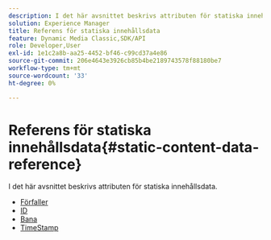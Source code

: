 ```yaml
---
description: I det här avsnittet beskrivs attributen för statiska innehållsdata.
solution: Experience Manager
title: Referens för statiska innehållsdata
feature: Dynamic Media Classic,SDK/API
role: Developer,User
exl-id: 1e1c2a8b-aa25-4452-bf46-c99cd37a4e86
source-git-commit: 206e4643e3926cb85b4be2189743578f88180be7
workflow-type: tm+mt
source-wordcount: '33'
ht-degree: 0%

---
```


# Referens för statiska innehållsdata{#static-content-data-reference}

I det här avsnittet beskrivs attributen för statiska innehållsdata.

* [Förfaller](r-expiration-static.md)
* [ID](r-id-static.md)
* [Bana](r-path-static.md)
* [TimeStamp](r-timestamp-static.md)
